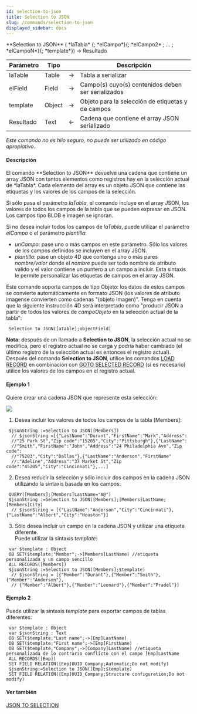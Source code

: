 ```yaml
---
id: selection-to-json
title: Selection to JSON
slug: /commands/selection-to-json
displayed_sidebar: docs
---
```


<!--REF #_command_.Selection to JSON.Syntax-->**Selection to JSON** ( *laTabla* {; *elCampo*}{; *elCampo2* ; ... ; *elCampoN*}{; *template*})  -> Resultado<!-- END REF-->
<!--REF #_command_.Selection to JSON.Params-->
| Parámetro | Tipo |  | Descripción |
| --- | --- | --- | --- |
| laTable | Table | &#8594;  | Tabla a serializar |
| elField | Field | &#8594;  | Campo(s) cuyo(s) contenidos deben ser serializados |
| template | Object | &#8594;  | Objeto para la selección de etiquetas y de campos |
| Resultado | Text | &#8592; | Cadena que contiene el array JSON serializado |

<!-- END REF-->

*Este comando no es hilo seguro, no puede ser utilizado en código apropiativo.*


#### Descripción 

<!--REF #_command_.Selection to JSON.Summary-->El comando **Selection to JSON** devuelve una cadena que contiene un array JSON con tantos elementos como registros hay en la selección actual de *laTabla*.<!-- END REF--> Cada elemento del array es un objeto JSON que contiene las etiquetas y los valores de los campos de la selección.

Si sólo pasa el parámetro *laTabla*, el comando incluye en el array JSON, los valores de todos los campos de la tabla que se pueden expresar en JSON. Los campos tipo BLOB e imagen se ignoran.  
  
Si no desea incluir todos los campos de *laTabla*, puede utilizar el parámetro *elCampo* o el parámetro *plantilla*:

* *unCampo*: pase uno o más campos en este parámetro. Sólo los valores de los campos definidos se incluyen en el array JSON.
* *plantilla*: pase un objeto 4D que contenga uno o más pares *nombre/valor* donde el *nombre* puede ser todo nombre de atributo valido y el valor contiene un puntero a un campo a incluir. Esta sintaxis le permite personalizar las etiquetas de campos en el array JSON.

Este comando soporta campos de tipo Objeto: los datos de estos campos se convierte automáticamente en formato JSON (los valores de atributo imagense convierten como cadenas "(objeto Imagen)". Tenga en cuenta que la siguiente instrucción 4D será interpretado como "producir JSON a partir de todos los valores de *campoObjeto* en la selección actual de la tabla":  

```4d
 Selection to JSON([aTable];objectField)
```

**Nota:** después de un llamado a **Selection to JSON**, la selección actual no se modifica, pero el registro actual no se carga y podría haber cambiado (el último registro de la selección actual es entonces el registro actual). Después del comando **Selection to JSON**, utilice los comandos [LOAD RECORD](load-record.md) en combinación con [GOTO SELECTED RECORD](goto-selected-record.md) (si es necesario) utilice los valores de los campos en el registro actual.

#### Ejemplo 1 

Quiere crear una cadena JSON que represente esta selección:

![](../assets/en/commands/pict1205203.en.png)

1) Desea incluir los valores de todos los campos de la tabla \[Members\]:   

```4d
 $jsonString :=Selection to JSON([Members])
  // $jsonString =[{"LastName":"Durant","FirstName":"Mark","Address":
  //"25 Park St","Zip code":"15205","City":"Pittsburgh"},{"LastName":
  //"Smith","FirstName":"John","Address":"24 Philadelphia Ave","Zip code":
  //"75203","City":"Dallas"},{"LastName":"Anderson","FirstName"
  //:"Adeline","Address":"37 Market St","Zip code":"45205","City":"Cincinnati"},...]
```

2) Desea reducir la selección y sólo incluir dos campos en la cadena JSON utilizando la sintaxis basada en los campos:  

```4d
 QUERY([Members];[Members]LastName="A@")
 $jsonString :=Selection to JSON([Members];[Members]LastName;[Members]City)
  // $jsonString = [{"LastName":"Anderson","City":"Cincinnati"},{"LastName":"Albert","City":"Houston"}]
```

3) Sólo desea incluir un campo en la cadena JSON y utilizar una etiqueta diferente.  
Puede utilizar la sintaxis *template*:  

```4d
 var $template : Object
 OB SET($template;"Member";->[Members]LastName) //etiqueta personalizada y un campo sencillo
 ALL RECORDS([Members])
 $jsonString :=Selection to JSON([Members];$template)
  // $jsonString = [{"Member":"Durant"},{"Member":"Smith"},{"Member":"Anderson"},
  // {"Member":"Albert"},{"Member":"Leonard"},{"Member":"Pradel"}]
```

#### Ejemplo 2 

Puede utilizar la sintaxis *template* para exportar campos de tablas diferentes:

```4d
 var $template : Object
 var $jsonString : Text
 OB SET($template;"Last name";->[Emp]LastName)
 OB SET($template;"First name";->[Emp]FirstName)
 OB SET($template;"Company";->[Company]LastName) //etiqueta personalizada de lo contrario conflicto con el campo [Emp]LastName
 ALL RECORDS([Emp])
 SET FIELD RELATION([Emp]UUID_Company;Automatic;Do not modify)
 $jsonString:=Selection to JSON([Emp];$template)
 SET FIELD RELATION([Emp]UUID_Company;Structure configuration;Do not modify)
```

#### Ver también 

[JSON TO SELECTION](json-to-selection.md)  